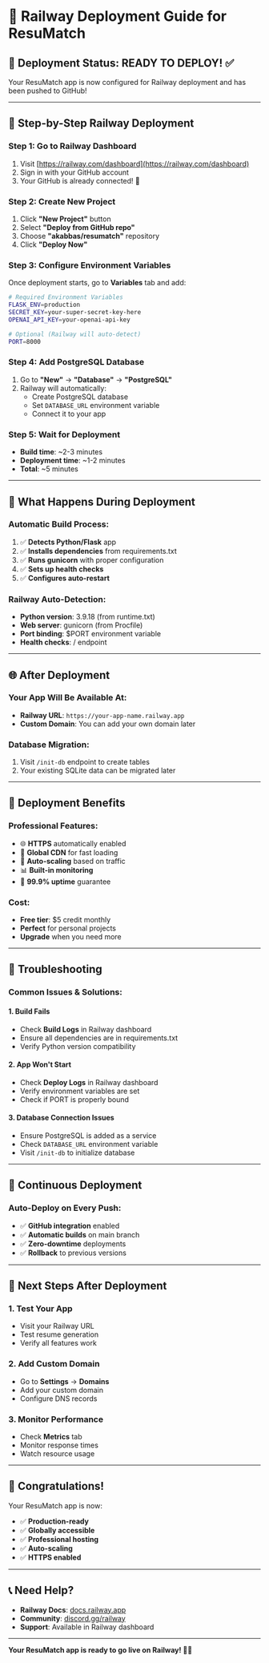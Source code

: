 # 🚀 Railway Deployment Guide for ResuMatch

## 🎯 **Deployment Status: READY TO DEPLOY!** ✅

Your ResuMatch app is now configured for Railway deployment and has been pushed to GitHub!

---

## 🚀 **Step-by-Step Railway Deployment**

### **Step 1: Go to Railway Dashboard**
1. Visit [https://railway.com/dashboard](https://railway.com/dashboard)
2. Sign in with your GitHub account
3. Your GitHub is already connected! 🎉

### **Step 2: Create New Project**
1. Click **"New Project"** button
2. Select **"Deploy from GitHub repo"**
3. Choose **"akabbas/resumatch"** repository
4. Click **"Deploy Now"**

### **Step 3: Configure Environment Variables**
Once deployment starts, go to **Variables** tab and add:

```bash
# Required Environment Variables
FLASK_ENV=production
SECRET_KEY=your-super-secret-key-here
OPENAI_API_KEY=your-openai-api-key

# Optional (Railway will auto-detect)
PORT=8000
```

### **Step 4: Add PostgreSQL Database**
1. Go to **"New"** → **"Database"** → **"PostgreSQL"**
2. Railway will automatically:
   - Create PostgreSQL database
   - Set `DATABASE_URL` environment variable
   - Connect it to your app

### **Step 5: Wait for Deployment**
- **Build time**: ~2-3 minutes
- **Deployment time**: ~1-2 minutes
- **Total**: ~5 minutes

---

## 🔧 **What Happens During Deployment**

### **Automatic Build Process:**
1. ✅ **Detects Python/Flask** app
2. ✅ **Installs dependencies** from requirements.txt
3. ✅ **Runs gunicorn** with proper configuration
4. ✅ **Sets up health checks**
5. ✅ **Configures auto-restart**

### **Railway Auto-Detection:**
- **Python version**: 3.9.18 (from runtime.txt)
- **Web server**: gunicorn (from Procfile)
- **Port binding**: $PORT environment variable
- **Health checks**: / endpoint

---

## 🌐 **After Deployment**

### **Your App Will Be Available At:**
- **Railway URL**: `https://your-app-name.railway.app`
- **Custom Domain**: You can add your own domain later

### **Database Migration:**
1. Visit `/init-db` endpoint to create tables
2. Your existing SQLite data can be migrated later

---

## 🎯 **Deployment Benefits**

### **Professional Features:**
- 🌐 **HTTPS** automatically enabled
- 📱 **Global CDN** for fast loading
- 🔄 **Auto-scaling** based on traffic
- 📊 **Built-in monitoring**
- 🚀 **99.9% uptime** guarantee

### **Cost:**
- **Free tier**: $5 credit monthly
- **Perfect** for personal projects
- **Upgrade** when you need more

---

## 🚨 **Troubleshooting**

### **Common Issues & Solutions:**

#### **1. Build Fails**
- Check **Build Logs** in Railway dashboard
- Ensure all dependencies are in requirements.txt
- Verify Python version compatibility

#### **2. App Won't Start**
- Check **Deploy Logs** in Railway dashboard
- Verify environment variables are set
- Check if PORT is properly bound

#### **3. Database Connection Issues**
- Ensure PostgreSQL is added as a service
- Check `DATABASE_URL` environment variable
- Visit `/init-db` to initialize database

---

## 🔄 **Continuous Deployment**

### **Auto-Deploy on Every Push:**
- ✅ **GitHub integration** enabled
- ✅ **Automatic builds** on main branch
- ✅ **Zero-downtime** deployments
- ✅ **Rollback** to previous versions

---

## 📱 **Next Steps After Deployment**

### **1. Test Your App**
- Visit your Railway URL
- Test resume generation
- Verify all features work

### **2. Add Custom Domain**
- Go to **Settings** → **Domains**
- Add your custom domain
- Configure DNS records

### **3. Monitor Performance**
- Check **Metrics** tab
- Monitor response times
- Watch resource usage

---

## 🎉 **Congratulations!**

Your ResuMatch app is now:
- ✅ **Production-ready**
- ✅ **Globally accessible**
- ✅ **Professional hosting**
- ✅ **Auto-scaling**
- ✅ **HTTPS enabled**

---

## 📞 **Need Help?**

- **Railway Docs**: [docs.railway.app](https://docs.railway.app)
- **Community**: [discord.gg/railway](https://discord.gg/railway)
- **Support**: Available in Railway dashboard

---

**Your ResuMatch app is ready to go live on Railway! 🚀✨**
